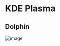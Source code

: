 # KDE Plasma

## Dolphin
![image](https://user-images.githubusercontent.com/9096064/167322300-42154a25-cd57-45a4-b4db-f192ba6faddc.png)
